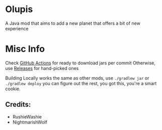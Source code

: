 # Olupis
A Java mod that aims to add a new planet that offers a bit of new experience 

# Misc Info
Check [GitHub Actions](https://github.com/JiroCab/Olupis/actions) for ready to download jars per commit
Otherwise, use [Releases](https://github.com/JiroCab/Olupis/releases) for hand-picked ones

Building Locally works the same as other mods,  use `./gradlew jar` or `./gradlew deploy` you can figure out the rest, you got this, you're a smart cookie.

## Credits:
* RushieWashie
* NightmarishWolf
